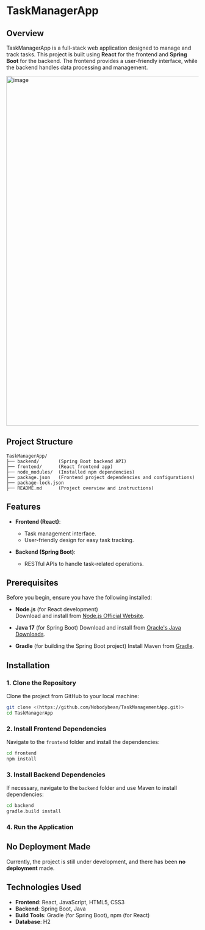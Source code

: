 # TaskManagerApp

## Overview
TaskManagerApp is a full-stack web application designed to manage and track tasks. This project is built using **React** for the frontend and **Spring Boot** for the backend. The frontend provides a user-friendly interface, while the backend handles data processing and management.

<img width="915" alt="image" src="https://github.com/user-attachments/assets/bd317822-db2c-47b0-8062-755f9c5dfcef" />



## Project Structure

```
TaskManagerApp/
├── backend/       (Spring Boot backend API)
├── frontend/      (React frontend app)
├── node_modules/  (Installed npm dependencies)
├── package.json   (Frontend project dependencies and configurations)
├── package-lock.json
├── README.md      (Project overview and instructions)
```

## Features

- **Frontend (React)**: 
  - Task management interface.
  - User-friendly design for easy task tracking.
  
- **Backend (Spring Boot)**:
  - RESTful APIs to handle task-related operations.

## Prerequisites

Before you begin, ensure you have the following installed:

- **Node.js** (for React development)  
  Download and install from [Node.js Official Website](https://nodejs.org/).
  
- **Java 17** (for Spring Boot)
  Download and install from [Oracle's Java Downloads](https://www.oracle.com/java/technologies/javase-jdk11-downloads.html).
  
- **Gradle** (for building the Spring Boot project)
  Install Maven from [Gradle](https://gradle.org/install/).

## Installation

### 1. Clone the Repository
Clone the project from GitHub to your local machine:
```bash
git clone <(https://github.com/Nobodybean/TaskManagementApp.git)>
cd TaskManagerApp
```

### 2. Install Frontend Dependencies
Navigate to the `frontend` folder and install the dependencies:
```bash
cd frontend
npm install
```

### 3. Install Backend Dependencies
If necessary, navigate to the `backend` folder and use Maven to install dependencies:
```bash
cd backend
gradle.build install
```

### 4. Run the Application

## No Deployment Made
Currently, the project is still under development, and there has been **no deployment** made. 


## Technologies Used
- **Frontend**: React, JavaScript, HTML5, CSS3
- **Backend**: Spring Boot, Java
- **Build Tools**: Gradle (for Spring Boot), npm (for React)
- **Database**: H2
